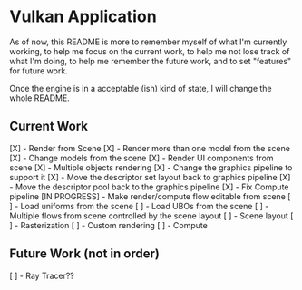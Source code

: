 # Vulkan Application

As of now, this README is more to remember myself of what I'm currently working, to help me focus on the current work, 
to help me not lose track of what I'm doing, to help me remember the future work, and to set "features" for future work.

Once the engine is in a acceptable (ish) kind of state, I will change the whole README.

## Current Work

[X] - Render from Scene
[X] - Render more than one model from the scene
[X] - Change models from the scene
[X] - Render UI components from scene
[X] - Multiple objects rendering
	[X] - Change the graphics pipeline to support it
	[X] - Move the descriptor set layout back to graphics pipeline
	[X] - Move the descriptor pool back to the graphics pipeline
[X] - Fix Compute pipeline
[IN PROGRESS] - Make render/compute flow editable from scene
	[ ] - Load uniforms from the scene
	[ ] - Load UBOs from the scene
	[ ] - Multiple flows from scene controlled by the scene layout
		[ ] - Scene layout
		[ ] - Rasterization
		[ ] - Custom rendering
		[ ] - Compute
## Future Work (not in order)

[ ] - Ray Tracer??
